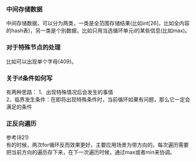 ### 中间存储数据
  中间存储数据，可以分为两类，一类是全范围存储结果(比如int[26]，比如全内容的hash表)，另一类是个别数据，比如只用当选循环单元i的某些信息(比如max)。   


### 对于特殊节点的处理
  比如可以出现单个字母(409)。
  
### 关于if条件如何写
  有两种思路： 1、出现特殊情况后会发生的事情  
  2、临界发生条件：在即将出现特殊条件时，当前循环如果有问题，那么它一定会满足的条件  
  
### 正反向遍历  
参考(821)  
有的时候，两次for循环反而效果更好，主要应用场景为带方向的。每次遍历需要把当前方向的遍历存下来，在下一次遍历时候，通过max或者min来协调。  
  
  